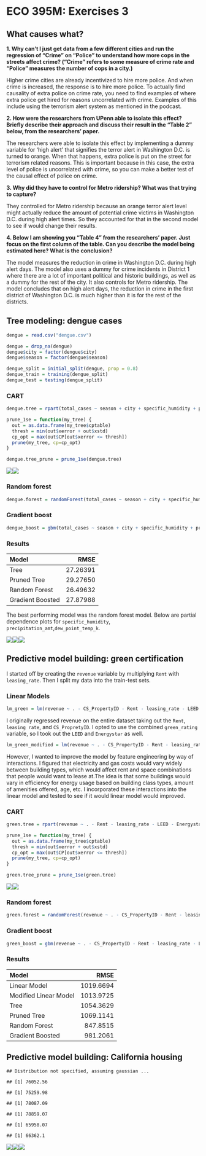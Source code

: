 # ECO 395M: Exercises 3

## What causes what?

**1. Why can’t I just get data from a few different cities and run the
regression of “Crime” on “Police” to understand how more cops in the
streets affect crime? (“Crime” refers to some measure of crime rate and
“Police” measures the number of cops in a city.)**

Higher crime cities are already incentivized to hire more police. And
when crime is increased, the response is to hire more police. To
actually find causality of extra police on crime rate, you need to find
examples of where extra police get hired for reasons uncorrelated with
crime. Examples of this include using the terrorism alert system as
mentioned in the podcast.

**2. How were the researchers from UPenn able to isolate this effect?
Briefly describe their approach and discuss their result in the “Table
2” below, from the researchers’ paper.**

The researchers were able to isolate this effect by implementing a dummy
variable for ‘high alert’ that signifies the terror alert in Washington
D.C. is turned to orange. When that happens, extra police is put on the
street for terrorism related reasons. This is important because in this
case, the extra level of police is uncorrelated with crime, so you can
make a better test of the causal effect of police on crime.

**3. Why did they have to control for Metro ridership? What was that
trying to capture?**

They controlled for Metro ridership because an orange terror alert level
might actually reduce the amount of potential crime victims in
Washington D.C. during high alert times. So they accounted for that in
the second model to see if would change their results.

**4. Below I am showing you “Table 4” from the researchers’ paper. Just
focus on the first column of the table. Can you describe the model being
estimated here? What is the conclusion?**

The model measures the reduction in crime in Washington D.C. during high
alert days. The model also uses a dummy for crime incidents in District
1 where there are a lot of important political and historic buildings,
as well as a dummy for the rest of the city. It also controls for Metro
ridership. The model concludes that on high alert days, the reduction in
crime in the first district of Washington D.C. is much higher than it is
for the rest of the districts.

## Tree modeling: dengue cases

``` r
dengue = read.csv("dengue.csv")

dengue = drop_na(dengue)
dengue$city = factor(dengue$city)
dengue$season = factor(dengue$season)

dengue_split = initial_split(dengue, prop = 0.8)
dengue_train = training(dengue_split)
dengue_test = testing(dengue_split)
```

### CART

``` r
dengue.tree = rpart(total_cases ~ season + city + specific_humidity + precipitation_amt + tdtr_k + precip_amt_kg_per_m2  + dew_point_temp_k + relative_humidity_percent, data=dengue_train, control = rpart.control(cp = 0.002, minsplit=30))

prune_1se = function(my_tree) {
  out = as.data.frame(my_tree$cptable)
  thresh = min(out$xerror + out$xstd)
  cp_opt = max(out$CP[out$xerror <= thresh])
  prune(my_tree, cp=cp_opt)
}

dengue.tree_prune = prune_1se(dengue.tree)
```

![](ECO395_Exercises_03_files/figure-markdown_github/unnamed-chunk-3-1.png)![](ECO395_Exercises_03_files/figure-markdown_github/unnamed-chunk-3-2.png)

### Random forest

``` r
dengue.forest = randomForest(total_cases ~ season + city + specific_humidity + precipitation_amt + tdtr_k + precip_amt_kg_per_m2  + dew_point_temp_k + relative_humidity_percent, data=dengue_train, importance = TRUE)
```

### Gradient boost

``` r
dengue_boost = gbm(total_cases ~ season + city + specific_humidity + precipitation_amt + tdtr_k + precip_amt_kg_per_m2  + dew_point_temp_k + relative_humidity_percent, distribution="gaussian", data=dengue_train, interaction.depth=4, n.trees=500, shrinkage=.05)
```

### Results

| Model            |     RMSE |
|:-----------------|---------:|
| Tree             | 27.26391 |
| Pruned Tree      | 29.27650 |
| Random Forest    | 26.49632 |
| Gradient Boosted | 27.87988 |

The best performing model was the random forest model. Below are partial
dependence plots for `specific_humidity`,
`precipitation_amt`,`dew_point_temp_k`.

![](ECO395_Exercises_03_files/figure-markdown_github/unnamed-chunk-7-1.png)![](ECO395_Exercises_03_files/figure-markdown_github/unnamed-chunk-7-2.png)![](ECO395_Exercises_03_files/figure-markdown_github/unnamed-chunk-7-3.png)

## Predictive model building: green certification

I started off by creating the `revenue` variable by multiplying `Rent`
with `leasing_rate`. Then I split my data into the train-test sets.

### Linear Models

``` r
lm_green = lm(revenue ~ . - CS_PropertyID - Rent - leasing_rate - LEED - Energystar, data=green_train)
```

I originally regressed revenue on the entire dataset taking out the
`Rent`, `leasing rate`, and `CS_PropretyID`. I opted to use the combined
`green_rating` variable, so I took out the `LEED` and `Energystar` as
well.

``` r
lm_green_modified = lm(revenue ~ . - CS_PropertyID - Rent - leasing_rate - LEED - Energystar - Gas_Costs:cd_total_07 + Electricity_Costs:hd_total07 + Gas_Costs:class_a + Gas_Costs:class_b + Gas_Costs:City_Market_Rent + Gas_Costs:stories + Gas_Costs:amenities + Electricity_Costs:class_a + Electricity_Costs:class_b + Electricity_Costs:age + Electricity_Costs:age  + Electricity_Costs:City_Market_Rent + Electricity_Costs:stories + Electricity_Costs:amenities, data=green_train)
```

However, I wanted to improve the model by feature engineering by way of
interactions. I figured that electricity and gas costs would vary widely
between building types, which would affect rent and space combinations
that people would want to lease at.The idea is that some buildings would
vary in efficiency for energy usage based on building class types,
amount of amenities offered, age, etc. I incorporated these interactions
into the linear model and tested to see if it would linear model would
improved.

### CART

``` r
green.tree = rpart(revenue ~ . - Rent - leasing_rate - LEED - Energystar, data=green_train, control = rpart.control(cp = 0.002, minsplit=30))

prune_1se = function(my_tree) {
  out = as.data.frame(my_tree$cptable)
  thresh = min(out$xerror + out$xstd)
  cp_opt = max(out$CP[out$xerror <= thresh])
  prune(my_tree, cp=cp_opt)
}

green.tree_prune = prune_1se(green.tree)
```

![](ECO395_Exercises_03_files/figure-markdown_github/unnamed-chunk-12-1.png)![](ECO395_Exercises_03_files/figure-markdown_github/unnamed-chunk-12-2.png)

### Random forest

``` r
green.forest = randomForest(revenue ~ . - CS_PropertyID - Rent - leasing_rate - LEED - Energystar, data = green_train, importance = TRUE, na.action = na.omit)
```

### Gradient boost

``` r
green_boost = gbm(revenue ~ . - CS_PropertyID - Rent - leasing_rate - LEED - Energystar, distribution="gaussian", data = green_train, interaction.depth=4, n.trees=500, shrinkage=.05)
```

### Results

| Model                 |      RMSE |
|:----------------------|----------:|
| Linear Model          | 1019.6694 |
| Modified Linear Model | 1013.9725 |
| Tree                  | 1054.3629 |
| Pruned Tree           | 1069.1141 |
| Random Forest         |  847.8515 |
| Gradient Boosted      |  981.2061 |

## Predictive model building: California housing

    ## Distribution not specified, assuming gaussian ...

    ## [1] 76052.56

    ## [1] 75259.98

    ## [1] 78087.09

    ## [1] 78859.07

    ## [1] 65958.07

    ## [1] 66362.1

![](ECO395_Exercises_03_files/figure-markdown_github/unnamed-chunk-16-1.png)![](ECO395_Exercises_03_files/figure-markdown_github/unnamed-chunk-16-2.png)![](ECO395_Exercises_03_files/figure-markdown_github/unnamed-chunk-16-3.png)
